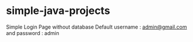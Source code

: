# simple-java-projects
Simple Login Page without database
Default username : admin@gmail.com and password : admin
